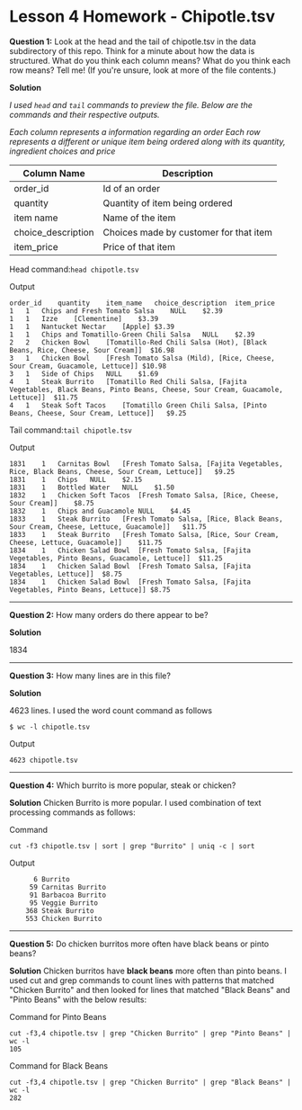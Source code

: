 # Lesson 4 Homework - Chipotle.tsv 

**Question 1:**
Look at the head and the tail of chipotle.tsv in the data subdirectory of this repo. Think for a minute about how the data is structured. What do you think each column means? What do you think each row means? Tell me! (If you're unsure, look at more of the file contents.)

**Solution**

_I used ```head``` and ```tail``` commands to preview the file. Below are the commands and their respective outputs._

_Each column represents a information regarding an order_
_Each row represents a different or unique item being ordered along with its quantity, ingredient choices and price_

|Column Name|Description|
|---|---|
order_id|Id of an order
quantity|Quantity of item being ordered
item name|Name of the item
choice_description|Choices made by customer for that item
item_price|Price of that item

Head command:```head chipotle.tsv ```

Output
```
order_id	quantity	item_name	choice_description	item_price
1	1	Chips and Fresh Tomato Salsa	NULL	$2.39 
1	1	Izze	[Clementine]	$3.39 
1	1	Nantucket Nectar	[Apple]	$3.39 
1	1	Chips and Tomatillo-Green Chili Salsa	NULL	$2.39 
2	2	Chicken Bowl	[Tomatillo-Red Chili Salsa (Hot), [Black Beans, Rice, Cheese, Sour Cream]]	$16.98 
3	1	Chicken Bowl	[Fresh Tomato Salsa (Mild), [Rice, Cheese, Sour Cream, Guacamole, Lettuce]]	$10.98 
3	1	Side of Chips	NULL	$1.69 
4	1	Steak Burrito	[Tomatillo Red Chili Salsa, [Fajita Vegetables, Black Beans, Pinto Beans, Cheese, Sour Cream, Guacamole, Lettuce]]	$11.75 
4	1	Steak Soft Tacos	[Tomatillo Green Chili Salsa, [Pinto Beans, Cheese, Sour Cream, Lettuce]]	$9.25 
```

Tail command:```tail chipotle.tsv ```

Output

```
1831	1	Carnitas Bowl	[Fresh Tomato Salsa, [Fajita Vegetables, Rice, Black Beans, Cheese, Sour Cream, Lettuce]]	$9.25 
1831	1	Chips	NULL	$2.15 
1831	1	Bottled Water	NULL	$1.50 
1832	1	Chicken Soft Tacos	[Fresh Tomato Salsa, [Rice, Cheese, Sour Cream]]	$8.75 
1832	1	Chips and Guacamole	NULL	$4.45 
1833	1	Steak Burrito	[Fresh Tomato Salsa, [Rice, Black Beans, Sour Cream, Cheese, Lettuce, Guacamole]]	$11.75 
1833	1	Steak Burrito	[Fresh Tomato Salsa, [Rice, Sour Cream, Cheese, Lettuce, Guacamole]]	$11.75 
1834	1	Chicken Salad Bowl	[Fresh Tomato Salsa, [Fajita Vegetables, Pinto Beans, Guacamole, Lettuce]]	$11.25 
1834	1	Chicken Salad Bowl	[Fresh Tomato Salsa, [Fajita Vegetables, Lettuce]]	$8.75 
1834	1	Chicken Salad Bowl	[Fresh Tomato Salsa, [Fajita Vegetables, Pinto Beans, Lettuce]]	$8.75 
```
---------

**Question 2:**
How many orders do there appear to be?

**Solution**

1834

---------

**Question 3:**
How many lines are in this file?

**Solution**

4623 lines. I used the word count command as follows

```
$ wc -l chipotle.tsv
```

Output
```
4623 chipotle.tsv
```

---------

**Question 4:**
Which burrito is more popular, steak or chicken?

**Solution**
Chicken Burrito is more popular. I used combination of text processing commands as follows:

Command
```
cut -f3 chipotle.tsv | sort | grep "Burrito" | uniq -c | sort
```

Output

```
      6 Burrito
     59 Carnitas Burrito
     91 Barbacoa Burrito
     95 Veggie Burrito
    368 Steak Burrito
    553 Chicken Burrito
```

---------

**Question 5:**
Do chicken burritos more often have black beans or pinto beans?

**Solution**
Chicken burritos have **black beans** more often than pinto beans. I used cut and grep commands to count lines with patterns that matched "Chicken Burrito" and then looked for lines that matched "Black Beans" and "Pinto Beans" with the below results:

Command for Pinto Beans

```
cut -f3,4 chipotle.tsv | grep "Chicken Burrito" | grep "Pinto Beans" | wc -l 
105
```

Command for Black Beans

```
cut -f3,4 chipotle.tsv | grep "Chicken Burrito" | grep "Black Beans" | wc -l 
282
```


